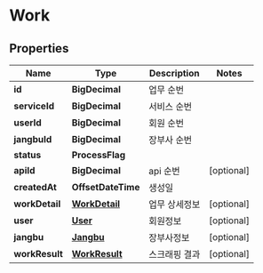 

# Work


## Properties

Name | Type | Description | Notes
------------ | ------------- | ------------- | -------------
**id** | **BigDecimal** | 업무 순번 | 
**serviceId** | **BigDecimal** | 서비스 순번 | 
**userId** | **BigDecimal** | 회원 순번 | 
**jangbuId** | **BigDecimal** | 장부사 순번 | 
**status** | **ProcessFlag** |  | 
**apiId** | **BigDecimal** | api 순번 |  [optional]
**createdAt** | **OffsetDateTime** | 생성일 | 
**workDetail** | [**WorkDetail**](WorkDetail.md) | 업무 상세정보 |  [optional]
**user** | [**User**](User.md) | 회원정보 |  [optional]
**jangbu** | [**Jangbu**](Jangbu.md) | 장부사정보 |  [optional]
**workResult** | [**WorkResult**](WorkResult.md) | 스크래핑 결과 |  [optional]



